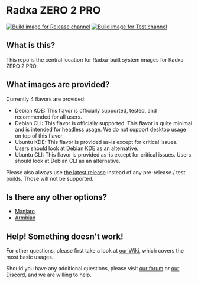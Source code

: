 # Radxa ZERO 2 PRO
[![Build image for Release channel](https://github.com/radxa-build/radxa-zero-2pro/actions/workflows/build.yml/badge.svg)](https://github.com/radxa-build/radxa-zero-2pro/actions/workflows/build.yml) [![Build image for Test channel](https://github.com/radxa-build/radxa-zero-2pro/actions/workflows/test.yml/badge.svg)](https://github.com/radxa-build/radxa-zero-2pro/actions/workflows/test.yml)

## What is this?

This repo is the central location for Radxa-built system images for Radxa ZERO 2 PRO.

## What images are provided?

Currently 4 flavors are provided:

- Debian KDE: This flavor is officially supported, tested, and recommended for all users.
- Debian CLI: This flavor is officially supported. This flavor is quite minimal and is intended for headless usage. We do not support desktop usage on top of this flavor.
- Ubuntu KDE: This flavor is provided as-is except for critical issues. Users should look at Debian KDE as an alternative.
- Ubuntu CLI: This flavor is provided as-is except for critical issues. Users should look at Debian CLI as an alternative.

Please also always use [the latest release](https://github.com/radxa-build/radxa-zero-2pro/releases/latest) instead of any pre-release / test builds. Those will not be supported.

## Is there any other options?

- [Manjaro](https://github.com/manjaro-arm/radxa-zero2-images)
- [Armbian](https://www.armbian.com/radxa-zero2/)

## Help! Something doesn't work!

For other questions, please first take a look at [our Wiki](https://wiki.radxa.com/Zero2), which covers the most basic usages.

Should you have any additional questions, please visit [our forum](https://forum.radxa.com/) or [our Discord](https://rock.sh/go), and we are willing to help.
